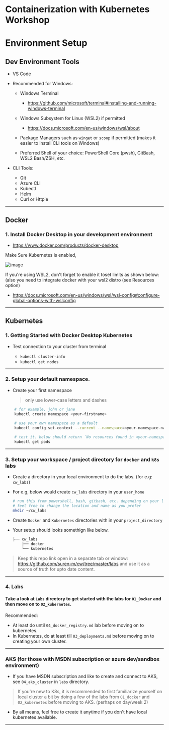 # Containerization with Kubernetes Workshop

# Environment Setup

## Dev Environment Tools

* VS Code 
* Recommended for Windows:
    *  Windows Terminal 
         * https://github.com/microsoft/terminal#installing-and-running-windows-terminal

    *  Windows Subsystem for Linux (WSL2) if permitted 
         * https://docs.microsoft.com/en-us/windows/wsl/about
      
    *  Package Managers such as `winget` or `scoop` if permitted (makes it easier to install CLI tools on Windows)

    *  Preferred Shell of your choice: PowerShell Core (pwsh), GitBash, WSL2 Bash/ZSH, etc.
    
* CLI Tools:
   *  Git
   *  Azure CLI
   *  Kubectl
   *  Helm
   *  Curl or Httpie
---

## Docker

### 1. Install Docker Desktop in your development environment

* https://www.docker.com/products/docker-desktop

Make Sure Kubernetes is enabled, 

![image](https://user-images.githubusercontent.com/3830633/124665324-80b0b800-dea4-11eb-858f-840b6372e1a8.png)

If you're using WSL2, don't forget to enable it toset limits as shown below: (also you need to integrate docker with your wsl2 distro (see Resources option)
* https://docs.microsoft.com/en-us/windows/wsl/wsl-config#configure-global-options-with-wslconfig

---

## Kubernetes 

### 1. Getting Started with Docker Desktop Kubernetes

* Test connection to your cluster from terminal

   * `kubectl cluster-info`
   * `kubectl get nodes`
---
### 2. Setup your default namespace.

* Create your first namespace

    > only use lower-case letters and dashes

```bash
    # for example, john or jane
    kubectl create namespace <your-firstname> 
    
    # use your own namespace as a default 
    kubectl config set-context --current --namespace=<your-namespace-name>

    # test it. below should return `No resources found in <your-namespace>`
    kubectl get pods    
```
---

### 3. Setup your workspace / project directory for `docker` and `k8s` labs

* Create a directory in your local environment to do the labs. (for e.g: `cw_labs`)

* For e.g, below would create `cw_labs` directory in your `user_home`

   ```bash
   # run this from powershell, bash, gitbash, etc. depending on your local setup
   # feel free to change the location and name as you prefer
   mkdir ~/cw_labs
   ```

* Create `Docker` and `Kubernetes` directories with in your `project_directory`

* Your setup should looks somethign like below. 

    ```bash
    ├── cw_labs
        ├── docker              
        └── kubernetes
    ```

> Keep this repo link open in a separate tab or window: https://github.com/suren-m/cw/tree/master/labs and use it as a source of truth for upto date content.

---

### 4. Labs 

#### Take a look at `Labs` directory to get started with the labs for `01_Docker` and then move on to `02_kubernetes`.

Recommended:
* At least do until `04_docker_registry.md` lab before moving on to kubernetes.
* In Kubernetes, do at least till `03_deployments.md` before moving on to creating your own cluster.

---

### AKS (for those with MSDN subscription or azure dev/sandbox environment)

* If you have MSDN subscription and like to create and connect to AKS, see `04_aks_cluster` in `labs` directory. 

> If you're new to K8s, it is recommended to first familiarize yourself on local cluster a bit by doing a few of the labs from `01_docker` and `02_kubernetes` before moving to AKS. (perhaps on day/week 2)

* By all means, feel free to create it anytime if you don't have local kubernetes available.
----
